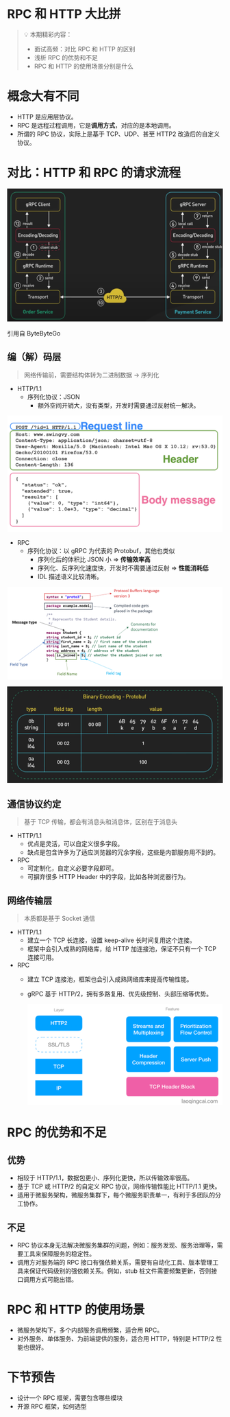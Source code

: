 # RPC 和 HTTP 大比拼

> 💡 本期精彩内容：
> 
> - 面试高频：对比 RPC 和 HTTP 的区别
> - 浅析 RPC 的优势和不足
> - RPC 和 HTTP 的使用场景分别是什么

# 概念大有不同

- HTTP 是应用层协议。
- RPC 是远程过程调用，它是**调用方式**，对应的是本地调用。
- 所谓的 RPC 协议，实际上是基于 TCP、UDP、甚至 HTTP2 改造后的自定义协议。

# 对比：HTTP 和 RPC 的请求流程

![引用自 ByteByteGo](assets/207c1ba92ac0fa4b3ca7a4c4688d942b5a200.png)

引用自 ByteByteGo

## 编（解）码层

> 网络传输前，需要结构体转为二进制数据 → 序列化
> 
- HTTP/1.1
    - 序列化协议：JSON
        - 额外空间开销大，没有类型，开发时需要通过反射统一解决。

![Untitled](assets/207c1ba92ac0fa4b3ca7a4c4688d942b5a201.png)

- RPC
    - 序列化协议：以 gRPC 为代表的 Protobuf，其他也类似
        - 序列化后的体积比 JSON 小 ⇒ **传输效率高**
        - 序列化、反序列化速度快，开发时不需要通过反射 ⇒ **性能消耗低**
        - IDL 描述语义比较清晰。

![Untitled](assets/207c1ba92ac0fa4b3ca7a4c4688d942b5a202.png)

![Untitled](assets/207c1ba92ac0fa4b3ca7a4c4688d942b5a203.png)

## 通信协议约定

> 基于 TCP 传输，都会有消息头和消息体，区别在于消息头
> 
- HTTP/1.1
    - 优点是灵活，可以自定义很多字段。
    - 缺点是包含许多为了适应浏览器的冗余字段，这些是内部服务用不到的。
- RPC
    - 可定制化，自定义必要字段即可。
    - 可摒弃很多 HTTP Header 中的字段，比如各种浏览器行为。

## 网络传输层

> 本质都是基于 Socket 通信
> 
- HTTP/1.1
    - 建立一个 TCP 长连接，设置 keep-alive 长时间复用这个连接。
    - 框架中会引入成熟的网络库，给 HTTP 加连接池，保证不只有一个 TCP 连接可用。
- RPC
    - 建立 TCP 连接池，框架也会引入成熟网络库来提高传输性能。
    - gRPC 基于 HTTP/2，拥有多路复用、优先级控制、头部压缩等优势。
        
        ![Untitled](assets/207c1ba92ac0fa4b3ca7a4c4688d942b5a204.png)
        

# RPC 的优势和不足

## 优势

- 相较于 HTTP/1.1，数据包更小、序列化更快，所以传输效率很高。
- 基于 TCP 或 HTTP/2 的自定义 RPC 协议，网络传输性能比 HTTP/1.1 更快。
- 适用于微服务架构，微服务集群下，每个微服务职责单一，有利于多团队的分工协作。

## 不足

- RPC 协议本身无法解决微服务集群的问题，例如：服务发现、服务治理等，需要工具来保障服务的稳定性。
- 调用方对服务端的 RPC 接口有强依赖关系，需要有自动化工具、版本管理工具来保证代码级别的强依赖关系。例如，stub 桩文件需要频繁更新，否则接口调用方式可能出错。

# RPC 和 HTTP 的使用场景

- 微服务架构下，多个内部服务调用频繁，适合用 RPC。
- 对外服务、单体服务、为前端提供的服务，适合用 HTTP，特别是 HTTP/2 性能也很好。

# 下节预告

- 设计一个 RPC 框架，需要包含哪些模块
- 开源 RPC 框架，如何选型